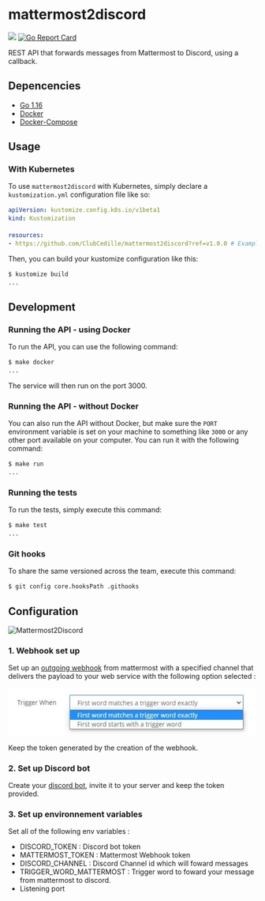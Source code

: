 # mattermost2discord

[![](https://github.com/cguertin14/advent-of-code-2020/workflows/CI/badge.svg)](https://github.com/ClubCedille/mattermost2discord/actions)
[![Go Report Card](https://goreportcard.com/badge/github.com/ClubCedille/mattermost2discord)](https://goreportcard.com/report/github.com/ClubCedille/mattermost2discord)

REST API that forwards messages from Mattermost to Discord, using a callback.

## Depencencies

* [Go 1.16](https://golang.org/dl/)
* [Docker](https://docs.docker.com/get-docker/)
* [Docker-Compose](https://docs.docker.com/compose/install/)

## Usage

### With Kubernetes

To use `mattermost2discord` with Kubernetes, simply declare a `kustomization.yml` configuration file like so:
```yaml
apiVersion: kustomize.config.k8s.io/v1beta1
kind: Kustomization

resources:
- https://github.com/ClubCedille/mattermost2discord?ref=v1.0.0 # Example release
```

Then, you can build your kustomize configuration like this:
```bash
$ kustomize build
...
```

## Development

### Running the API - using Docker

To run the API, you can use the following command:
```bash
$ make docker
...
```

The service will then run on the port 3000.

### Running the API - without Docker

You can also run the API without Docker, but make sure the `PORT` environment variable is set on your machine to something like `3000` or any other port available on your computer. You can run it with the following command:
```bash
$ make run
...
```

### Running the tests

To run the tests, simply execute this command:
```bash
$ make test
...
```
### Git hooks

To share the same versioned across the team, execute this command:
```bash
$ git config core.hooksPath .githooks
```

## Configuration 


![Mattermost2Discord](https://www.plantuml.com/plantuml/svg/ZPGzRzim48Pt_We27Z9bQ9OYHX54YM0WW9qQKOeEROUpTAO9YwH2dk2wHVzxZx9aqwuGr8Cat3ryxvE-3mIUMbFB1H2XDoxGJQv3wNmbn5MkGNamadrUhrh28C9MsmQYCT2-HdvwNKQ5n5FWMuksn0M600gpMYjhq98i-O4-rUX9-Lj8_cNUkzsZgvsNEM9JRFSFTOi7LqdEFt1QwCU1kLxZN5jCcTK_JYYtohlMLWTWajtcZ_bCTD2IMw5BtO2bzmAbs8LSxYg5VeoSEKlFO50-cGPA6dCN-XVA3n_7N7soNJb9DowYmriB9-_ft6WhBoCUZLsM6JJuK_mH0g9PVWd8yk7mddpTQCB2k2sA9CzaWoAwMCZ9NAiD5OHOTx5Js9YRYjSiaiFdUtY_aX6l-izBN5mznUNYXBMpuRXPGMehkscA8T3rjqdVZX_NTp7HgSnse2d8DTUw_5oyIXzF1n9TmGdVusmEaXTVyRJbBjuLDfzXGwmfNmPRXNFLmVc9ZxouFTIfzWi2ypqgLwxQYpZaHYwzutA2jkhS6wStNjefYMGst-qhJyxo6rhQy8NKQrr2RDf_ASsSDqnp4cUQRMoKETntmHMFDVlkEBifTte7dkliZt0pNQisB3GWAqVYdeNud-Kl "Mattermost2Discord")


### 1. Webhook set up

Set up an [outgoing webhook](https://docs.mattermost.com/developer/webhooks-outgoing.html) from mattermost with a specified channel that delivers the payload to your web service with the following option selected :

![Mattermost webhook Config](img/MattermostWebHook.png)

Keep the token generated by the creation of the webhook.

### 2. Set up Discord bot

Create your [discord bot](https://discordpy.readthedocs.io/en/stable/discord.html), invite it to your server and keep the token provided.

### 3. Set up environnement variables

Set all of the following env variables :
    
- DISCORD_TOKEN : Discord bot token
- MATTERMOST_TOKEN : Mattermost Webhook token
- DISCORD_CHANNEL : Discord Channel id which will foward messages
- TRIGGER_WORD_MATTERMOST : Trigger word to foward your message from mattermost to discord.
- Listening port








